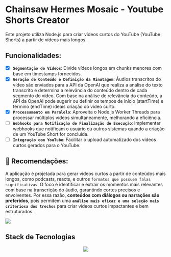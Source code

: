 # Chainsaw Hermes Mosaic - Youtube Shorts Creator
Este projeto utiliza Node.js para criar vídeos curtos do YouTube (YouTube Shorts) a partir de vídeos mais longos.

## Funcionalidades:
- [x] **`Segmentação de Vídeos`**: Divide vídeos longos em chunks menores com base em timestamps fornecidos.
- [x] **`Geração de Conteúdo e Definição da Minutagem`**: Áudios transcritos do vídeo são enviados para a API da OpenAI que realiza a análise do texto transcrito e determina a relevância do conteúdo dentro de cada segmento do vídeo. Com base na análise de relevância do conteúdo, a API da OpenAI pode sugerir ou definir os tempos de início (startTime) e término (endTime) ideais criação do vídeo curto.
- [x] **`Processamento em Paralelo`**: Aproveita o Node.js Worker Threads para processar múltiplos vídeos simultaneamente, melhorando a eficiência.
- [ ] **`Webhooks para Notificação de Finalização de Execução`**: Implementar webhooks que notificam o usuário ou outros sistemas quando a criação de um YouTube Short for concluída.
- [ ] **`Integração com YouTube`**: Facilitar o upload automatizado dos vídeos curtos gerados para o YouTube.

## 🚧 Recomendações:
A aplicação é projetada para gerar vídeos curtos a partir de conteúdos mais longos, como podcasts, reacts, e outros `formatos que possuem falas significativas`. O foco é identificar e extrair os momentos mais relevantes com base na transcrição do áudio, garantindo cortes precisos e envolventes. 
Por essa razão, **conteúdos com diálogos ou narrações são preferidos**, pois permitem uma **`análise mais eficaz e uma seleção mais criteriosa dos trechos`** para criar vídeos curtos impactantes e bem estruturados.

<img src="https://github.com/user-attachments/assets/9d9532f0-7132-42a9-8de1-a39f3dd2e9cc"/>

## Stack de Tecnologias
<p align="center">
    <img src="https://www.aikonbox.com.br/icons?i=typescript,nodejs,expressjs&t=70" />
</p>
